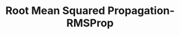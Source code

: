 ---
title: "Root Mean Squared Propagation-RMSProp"

categories: ['']

tags: ['Root', 'Mean', 'Squared', 'Propagation', 'RMSProp']

arabic: ['الانتشار التربيعي لمتوسط الجذر']

publishers: ['معجم مصطلحات التعلم الآلي والتعلم العميق وعلم البيانات']

types: "word"

slug: ""
---